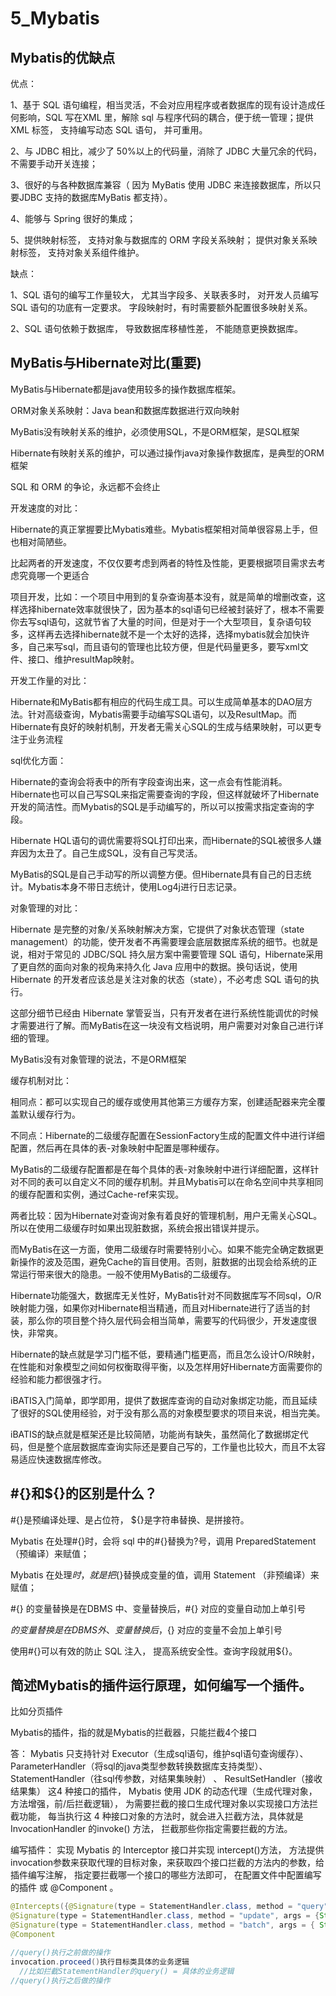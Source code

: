 # 5_Mybatis

## Mybatis的优缺点

优点：

1、基于 SQL 语句编程，相当灵活，不会对应用程序或者数据库的现有设计造成任何影响，SQL 写在XML 里，解除 sql 与程序代码的耦合，便于统一管理；提供 XML 标签， 支持编写动态 SQL 语句， 并可重用。

 2、与 JDBC 相比，减少了 50%以上的代码量，消除了 JDBC 大量冗余的代码，不需要手动开关连接；

 3、很好的与各种数据库兼容（ 因为 MyBatis 使用 JDBC 来连接数据库，所以只要JDBC 支持的数据库MyBatis 都支持）。

 4、能够与 Spring 很好的集成；

 5、提供映射标签， 支持对象与数据库的 ORM 字段关系映射； 提供对象关系映射标签， 支持对象关系组件维护。

缺点：

 1、SQL 语句的编写工作量较大， 尤其当字段多、关联表多时， 对开发人员编写SQL 语句的功底有一定要求。
字段映射时，有时需要额外配置很多映射关系。

 2、SQL 语句依赖于数据库， 导致数据库移植性差， 不能随意更换数据库。

## MyBatis与Hibernate对比(重要)

MyBatis与Hibernate都是java使用较多的操作数据库框架。

ORM对象关系映射：Java bean和数据库数据进行双向映射

MyBatis没有映射关系的维护，必须使用SQL，不是ORM框架，是SQL框架

Hibernate有映射关系的维护，可以通过操作java对象操作数据库，是典型的ORM框架





SQL 和 ORM 的争论，永远都不会终止

开发速度的对比：

Hibernate的真正掌握要比Mybatis难些。Mybatis框架相对简单很容易上手，但也相对简陋些。

比起两者的开发速度，不仅仅要考虑到两者的特性及性能，更要根据项目需求去考虑究竟哪一个更适合

项目开发，比如：一个项目中用到的复杂查询基本没有，就是简单的增删改查，这样选择hibernate效率就很快了，因为基本的sql语句已经被封装好了，根本不需要你去写sql语句，这就节省了大量的时间，但是对于一个大型项目，复杂语句较多，这样再去选择hibernate就不是一个太好的选择，选择mybatis就会加快许多，自己来写sql，而且语句的管理也比较方便，但是代码量更多，要写xml文件、接口、维护resultMap映射。

开发工作量的对比：

Hibernate和MyBatis都有相应的代码生成工具。可以生成简单基本的DAO层方法。针对高级查询，Mybatis需要手动编写SQL语句，以及ResultMap。而Hibernate有良好的映射机制，开发者无需关心SQL的生成与结果映射，可以更专注于业务流程

sql优化方面：

Hibernate的查询会将表中的所有字段查询出来，这一点会有性能消耗。Hibernate也可以自己写SQL来指定需要查询的字段，但这样就破坏了Hibernate开发的简洁性。而Mybatis的SQL是手动编写的，所以可以按需求指定查询的字段。

Hibernate HQL语句的调优需要将SQL打印出来，而Hibernate的SQL被很多人嫌弃因为太丑了。自己生成SQL，没有自己写灵活。

MyBatis的SQL是自己手动写的所以调整方便。但Hibernate具有自己的日志统计。Mybatis本身不带日志统计，使用Log4j进行日志记录。

对象管理的对比：

Hibernate 是完整的对象/关系映射解决方案，它提供了对象状态管理（state management）的功能，使开发者不再需要理会底层数据库系统的细节。也就是说，相对于常见的 JDBC/SQL 持久层方案中需要管理 SQL 语句，Hibernate采用了更自然的面向对象的视角来持久化 Java 应用中的数据。换句话说，使用 Hibernate 的开发者应该总是关注对象的状态（state），不必考虑 SQL 语句的执行。

这部分细节已经由 Hibernate 掌管妥当，只有开发者在进行系统性能调优的时候才需要进行了解。而MyBatis在这一块没有文档说明，用户需要对对象自己进行详细的管理。

MyBatis没有对象管理的说法，不是ORM框架

缓存机制对比：

相同点：都可以实现自己的缓存或使用其他第三方缓存方案，创建适配器来完全覆盖默认缓存行为。

不同点：Hibernate的二级缓存配置在SessionFactory生成的配置文件中进行详细配置，然后再在具体的表-对象映射中配置是哪种缓存。

MyBatis的二级缓存配置都是在每个具体的表-对象映射中进行详细配置，这样针对不同的表可以自定义不同的缓存机制。并且Mybatis可以在命名空间中共享相同的缓存配置和实例，通过Cache-ref来实现。

两者比较：因为Hibernate对查询对象有着良好的管理机制，用户无需关心SQL。所以在使用二级缓存时如果出现脏数据，系统会报出错误并提示。

而MyBatis在这一方面，使用二级缓存时需要特别小心。如果不能完全确定数据更新操作的波及范围，避免Cache的盲目使用。否则，脏数据的出现会给系统的正常运行带来很大的隐患。一般不使用MyBatis的二级缓存。

Hibernate功能强大，数据库无关性好，MyBatis针对不同数据库写不同sql，O/R映射能力强，如果你对Hibernate相当精通，而且对Hibernate进行了适当的封装，那么你的项目整个持久层代码会相当简单，需要写的代码很少，开发速度很快，非常爽。

Hibernate的缺点就是学习门槛不低，要精通门槛更高，而且怎么设计O/R映射，在性能和对象模型之间如何权衡取得平衡，以及怎样用好Hibernate方面需要你的经验和能力都很强才行。

iBATIS入门简单，即学即用，提供了数据库查询的自动对象绑定功能，而且延续了很好的SQL使用经验，对于没有那么高的对象模型要求的项目来说，相当完美。

iBATIS的缺点就是框架还是比较简陋，功能尚有缺失，虽然简化了数据绑定代码，但是整个底层数据库查询实际还是要自己写的，工作量也比较大，而且不太容易适应快速数据库修改。

## #{}和${}的区别是什么？

 \#{}是预编译处理、是占位符， ${}是字符串替换、是拼接符。

Mybatis 在处理#{}时，会将 sql 中的#{}替换为?号，调用 PreparedStatement（预编译）来赋值；

Mybatis 在处理${}时， 就是把${}替换成变量的值，调用 Statement （非预编译）来赋值；

\#{} 的变量替换是在DBMS 中、变量替换后，#{} 对应的变量自动加上单引号

${} 的变量替换是在 DBMS 外、变量替换后，${} 对应的变量不会加上单引号

使用#{}可以有效的防止 SQL 注入， 提高系统安全性。查询字段就用${}。

## 简述Mybatis的插件运行原理，如何编写一个插件。

比如分页插件

Mybatis的插件，指的就是Mybatis的拦截器，只能拦截4个接口

答： Mybatis 只支持针对 
Executor（生成sql语句，维护sql语句查询缓存）、
ParameterHandler（将sql的java类型参数转换数据库支持类型）、
StatementHandler（往sql传参数，对结果集映射） 、
ResultSetHandler（接收结果集）
这4 种接口的插件， Mybatis 使用 JDK 的动态代理（生成代理对象，方法增强，前/后拦截逻辑）， 为需要拦截的接口生成代理对象以实现接口方法拦截功能， 每当执行这 4 种接口对象的方法时，就会进入拦截方法，具体就是 InvocationHandler 的invoke() 方法， 拦截那些你指定需要拦截的方法。

编写插件： 实现 Mybatis 的 Interceptor 接口并实现 intercept()方法， 方法提供invocation参数来获取代理的目标对象，来获取四个接口拦截的方法内的参数，给插件编写注解， 指定要拦截哪一个接口的哪些方法即可， 在配置文件中配置编写的插件 或 @Component 。

```java
@Intercepts({@Signature(type = StatementHandler.class, method = "query", args = {Statement.class, ResultHandler.class}),
@Signature(type = StatementHandler.class, method = "update", args = {Statement.class}),
@Signature(type = StatementHandler.class, method = "batch", args = { Statement.class })}),
@Component 

//query()执行之前做的操作
invocation.proceed()执行目标类具体的业务逻辑
  //比如拦截StatementHandler的query() = 具体的业务逻辑
//query()执行之后做的操作
```

